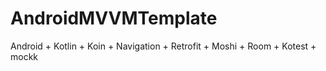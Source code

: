 # AndroidMVVMTemplate

Android + Kotlin + Koin + Navigation + Retrofit + Moshi + Room + Kotest + mockk
